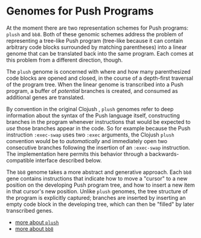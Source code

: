 # Genomes for Push Programs

At the moment there are two representation schemes for Push programs: `plush` and `bb8`. Both of these genomic schemes address the problem of representing a tree-like Push program (tree-like because it can contain arbitrary code blocks surrounded by matching parentheses) into a linear genome that can be translated back into the same program. Each comes at this problem from a different direction, though.

The `plush` genome is concerned with where and how many parenthesized code blocks are opened and closed, in the course of a depth-first traversal of the program tree. When the linear genome is transcribed into a Push program, a buffer of _potential_ branches is created, and consumed as additional genes are translated.

By convention in the original Clojush , `plush` genomes refer to deep information about the syntax of the Push language itself, constructing branches in the program whenever instructions that would be expected to _use_ those branches appear in the code. So for example because the Push instruction `:exec-swap` uses two `:exec` arguments, the Clojush `plush` convention would be to _automatically_ and immediately open two consecutive branches following the insertion of an `:exec-swap` instruction. The implementation here permits this behavior through a backwards-compatible interface described below.

The `bb8` genome takes a more abstract and generative approach. Each `bb8` gene contains instructions that indicate how to move a "cursor" to a new position on the developing Push program tree, and how to insert a new item in that cursor's new position. Unlike `plush` genomes, the tree structure of the program is explicitly captured; branches are inserted by inserting an empty code block in the developing tree, which can then be "filled" by later transcribed genes.

- [more about `plush`](plush.md)
- [more about `bb8`](bb8.md)

